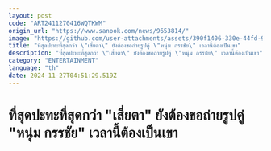```yaml
---
layout: post
code: "ART2411270416WQTKWM"
origin_url: "https://www.sanook.com/news/9653814/"
image: "https://github.com/user-attachments/assets/390f1406-330e-44fd-9c94-58b6c51bc180"
title: "ที่สุดปะทะที่สุดกว่า \"เสี่ยตา\" ยังต้องขอถ่ายรูปคู่ \"หนุ่ม กรรชัย\" เวลานี้ต้องเป็นเขา"
description: "ที่สุดปะทะที่สุดกว่า \"เสี่ยตา\" ยังต้องขอถ่ายรูปคู่ \"หนุ่ม กรรชัย\" เวลานี้ต้องเป็นเขา"
category: "ENTERTAINMENT"
language: "th"
date: 2024-11-27T04:51:29.519Z
---
```


# ที่สุดปะทะที่สุดกว่า "เสี่ยตา" ยังต้องขอถ่ายรูปคู่ "หนุ่ม กรรชัย" เวลานี้ต้องเป็นเขา
